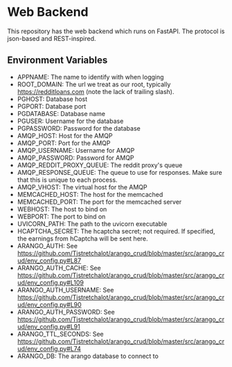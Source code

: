 # Web Backend

This repository has the web backend which runs on FastAPI. The protocol is
json-based and REST-inspired.

## Environment Variables

- APPNAME: The name to identify with when logging
- ROOT_DOMAIN: The url we treat as our root, typically https://redditloans.com
  (note the lack of trailing slash).
- PGHOST: Database host
- PGPORT: Database port
- PGDATABASE: Database name
- PGUSER: Username for the database
- PGPASSWORD: Password for the database
- AMQP_HOST: Host for the AMQP
- AMQP_PORT: Port for the AMQP
- AMQP_USERNAME: Username for AMQP
- AMQP_PASSWORD: Password for AMQP
- AMQP_REDDIT_PROXY_QUEUE: The reddit proxy's queue
- AMQP_RESPONSE_QUEUE: The queue to use for responses. Make sure that this
  is unique to each process.
- AMQP_VHOST: The virtual host for the AMQP
- MEMCACHED_HOST: The host for the memcached
- MEMCACHED_PORT: The port for the memcached server
- WEBHOST: The host to bind on
- WEBPORT: The port to bind on
- UVICORN_PATH: The path to the uvicorn executable
- HCAPTCHA_SECRET: The hcaptcha secret; not required. If specified, the
  earnings from hCaptcha will be sent here.
- ARANGO_AUTH: See https://github.com/Tjstretchalot/arango_crud/blob/master/src/arango_crud/env_config.py#L87
- ARANGO_AUTH_CACHE: See https://github.com/Tjstretchalot/arango_crud/blob/master/src/arango_crud/env_config.py#L109
- ARANGO_AUTH_USERNAME: See https://github.com/Tjstretchalot/arango_crud/blob/master/src/arango_crud/env_config.py#L90
- ARANGO_AUTH_PASSWORD: See https://github.com/Tjstretchalot/arango_crud/blob/master/src/arango_crud/env_config.py#L91
- ARANGO_TTL_SECONDS: See https://github.com/Tjstretchalot/arango_crud/blob/master/src/arango_crud/env_config.py#L74
- ARANGO_DB: The arango database to connect to
